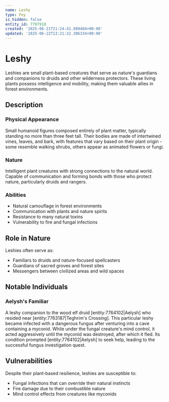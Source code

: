 ```yaml
---
name: Leshy
type: Fey
is_hidden: false
entity_id: 7797910
created: '2025-06-21T21:24:41.989484+00:00'
updated: '2025-06-22T13:21:32.306334+00:00'
---
```


# Leshy

Leshies are small plant-based creatures that serve as nature's guardians and companions to druids and other wilderness protectors. These living plants possess intelligence and mobility, making them valuable allies in forest environments.

## Description

### Physical Appearance
Small humanoid figures composed entirely of plant matter, typically standing no more than three feet tall. Their bodies are made of intertwined vines, leaves, and bark, with features that vary based on their plant origin - some resemble walking shrubs, others appear as animated flowers or fungi.

### Nature
Intelligent plant creatures with strong connections to the natural world. Capable of communication and forming bonds with those who protect nature, particularly druids and rangers.

### Abilities
- Natural camouflage in forest environments
- Communication with plants and nature spirits
- Resistance to many natural toxins
- Vulnerability to fire and fungal infections

## Role in Nature
Leshies often serve as:
- Familiars to druids and nature-focused spellcasters
- Guardians of sacred groves and forest sites
- Messengers between civilized areas and wild spaces

## Notable Individuals

### Aelysh's Familiar
A leshy companion to the wood elf druid [entity:7764102|Aelysh] who resided near [entity:7763187|Teghrim's Crossing]. This particular leshy became infected with a dangerous fungus after venturing into a cave containing a myconid. While under the fungal creature's mind control, it acted aggressively until the myconid was destroyed, after which it fled. Its condition prompted [entity:7764102|Aelysh] to seek help, leading to the successful fungus investigation quest.

## Vulnerabilities
Despite their plant-based resilience, leshies are susceptible to:
- Fungal infections that can override their natural instincts
- Fire damage due to their combustible nature
- Mind control effects from creatures like myconids